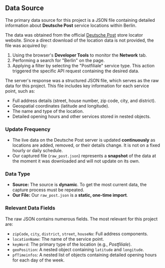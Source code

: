 ## Data Source

The primary data source for this project is a JSON file containing detailed information about **Deutsche Post** service locations within Berlin.

The data was obtained from the official [Deutsche Post](https://www.deutschepost.de/de/s/standorte.html) store locator website. Since a direct download of the location data is not provided, the file was acquired by:
1.  Using the browser's **Developer Tools** to monitor the **Network** tab.
2.  Performing a search for "Berlin" on the page.
3.  Applying a filter by selecting the "Postfiliale" service type. This action triggered the specific API request containing the desired data.

The server's response was a structured JSON file, which serves as the raw data for this project. This file includes key information for each service point, such as:

* Full address details (street, house number, zip code, city, and district).
* Geospatial coordinates (latitude and longitude).
* The name and type of the location.
* Detailed opening hours and other services stored in nested objects.

### Update Frequency

* The live data on the Deutsche Post server is updated **continuously** as locations are added, removed, or their details change. It is not on a fixed hourly or daily schedule.
* Our captured file (`raw_post.json`) represents a **snapshot** of the data at the moment it was downloaded and will not update on its own.

### Data Type

* **Source:** The source is **dynamic**. To get the most current data, the capture process must be repeated.
* **Our File:** Our `raw_post.json` is a **static, one-time import**.

### Relevant Data Fields

The raw JSON contains numerous fields. The most relevant for this project are:
* `zipCode`, `city`, `district`, `street`, `houseNo`: Full address components.
* `locationName`: The name of the service point.
* `keyWord`: The primary type of the location (e.g., *Postfiliale*).
* `geoPosition`: A nested object containing `latitude` and `longitude`.
* `pfTimeinfos`: A nested list of objects containing detailed opening hours for each day of the week.
